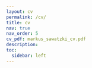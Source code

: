 ```yaml
---
layout: cv
permalink: /cv/
title: cv
nav: true
nav_order: 5
cv_pdf: markus_sawatzki_cv.pdf
description: 
toc:
  sidebar: left
---
```

